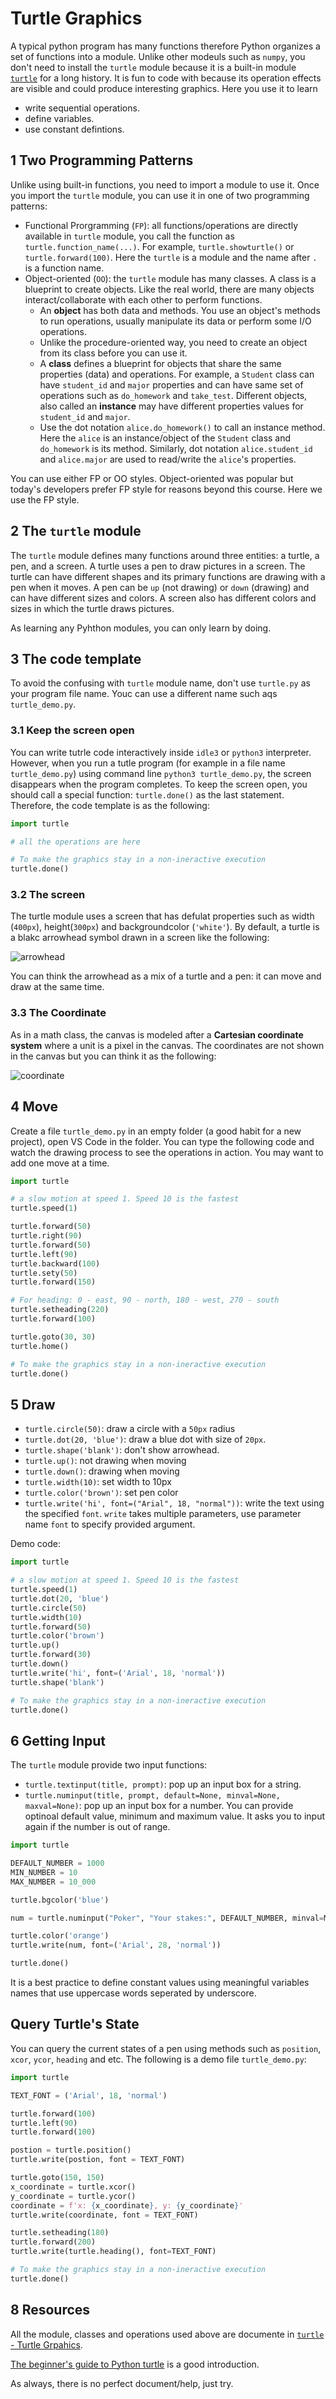 # Turtle Graphics

A typical python program has many functions therefore Python organizes a set of functions into a module. Unlike other modeuls such as `numpy`, you don't need to install the `turtle` module because it is a built-in module [`turtle`](https://docs.python.org/3/library/turtle.html) for a long history. It is fun to code with because its operation effects are visible and could produce interesting graphics. Here you use it to learn

- write sequential operations.
- define variables.
- use constant defintions.

## 1 Two Programming Patterns

Unlike using built-in functions, you need to import a module to use it. Once you import the `turtle` module, you can use it in one of two programming patterns:

- Functional Prorgramming (`FP`): all functions/operations are directly available in `turtle` module, you call the function as `turtle.function_name(...)`. For example, `turtle.showturtle()` or `turtle.forward(100)`. Here the `turtle` is a module and the name after `.` is a function name.
- Object-oriented (`OO`): the `turtle` module has many classes. A class is a blueprint to create objects. Like the real world, there are many objects interact/collaborate with each other to perform functions.
  - An **object** has both data and methods. You use an object's methods to run operations, usually manipulate its data or perform some I/O operations.
  - Unlike the procedure-oriented way, you need to create an object from its class before you can use it.
  - A **class** defines a blueprint for objects that share the same properties (data) and operations. For example, a `Student` class can have `student_id` and `major` properties and can have same set of operations such as `do_homework` and `take_test`. Different objects, also called an **instance** may have different properties values for `student_id` and `major`.
  - Use the dot notation `alice.do_homework()` to call an instance method. Here the `alice` is an instance/object of the `Student` class and `do_homework` is its method. Similarly, dot notation `alice.student_id` and `alice.major` are used to read/write the `alice`'s properties.

You can use either FP or OO styles. Object-oriented was popular but today's developers prefer FP style for reasons beyond this course. Here we use the FP style.

## 2 The `turtle` module

The `turtle` module defines many functions around three entities: a turtle, a pen, and a screen. A turtle uses a pen to draw pictures in a screen. The turtle can have different shapes and its primary functions are drawing with a pen when it moves. A pen can be `up` (not drawing) or `down` (drawing) and can have different sizes and colors. A screen also has different colors and sizes in which the turtle draws pictures.

As learning any Pyhthon modules, you can only learn by doing.

## 3 The code template

To avoid the confusing with `turtle` module name, don't use `turtle.py` as your program file name. Youc can use a different name such aqs `turtle_demo.py`.

### 3.1 Keep the screen open

You can write tutrle code interactively inside `idle3` or `python3` interpreter. However, when you run a tutle program (for example in a file name `turtle_demo.py`) using command line `python3 turtle_demo.py`, the screen disappears when the program completes. To keep the screen open, you should call a special function: `turtle.done()` as the last statement. Therefore, the code template is as the following:

```py
import turtle

# all the operations are here

# To make the graphics stay in a non-ineractive execution
turtle.done()
```

### 3.2 The screen

The turtle module uses a screen that has defulat properties such as width (`400px`), height(`300px`) and backgroundcolor (`'white'`). By default, a turtle is a blakc arrowhead symbol drawn in a screen like the following:

![arrowhead](images/arrowhead.png)

You can think the arrowhead as a mix of a turtle and a pen: it can move and draw at the same time.

### 3.3 The Coordinate

As in a math class, the canvas is modeled after a **Cartesian coordinate system** where a unit is a pixel in the canvas. The coordinates are not shown in the canvas but you can think it as the following:

![coordinate](images/coordinate.png)

## 4 Move

Create a file `turtle_demo.py` in an empty folder (a good habit for a new project), open VS Code in the folder. You can type the following code and watch the drawing process to see the operations in action. You may want to add one move at a time.

```python
import turtle

# a slow motion at speed 1. Speed 10 is the fastest
turtle.speed(1)

turtle.forward(50)
turtle.right(90)
turtle.forward(50)
turtle.left(90)
turtle.backward(100)
turtle.sety(50)
turtle.forward(150)

# For heading: 0 - east, 90 - north, 180 - west, 270 - south
turtle.setheading(220)
turtle.forward(100)

turtle.goto(30, 30)
turtle.home()

# To make the graphics stay in a non-ineractive execution
turtle.done()
```

## 5 Draw

- `turtle.circle(50)`: draw a circle with a `50px` radius
- `turtle.dot(20, 'blue')`: draw a blue dot with size of `20px`.
- `turtle.shape('blank')`: don't show arrowhead.
- `turtle.up()`: not drawing when moving
- `turtle.down()`: drawing when moving
- `turtle.width(10)`: set width to 10px
- `turtle.color('brown')`: set pen color
- `turtle.write('hi', font=("Arial", 18, "normal"))`: write the text using the specified `font`. `write` takes multiple parameters, use parameter name `font` to specify provided argument.

Demo code:

```python
import turtle

# a slow motion at speed 1. Speed 10 is the fastest
turtle.speed(1)
turtle.dot(20, 'blue')
turtle.circle(50)
turtle.width(10)
turtle.forward(50)
turtle.color('brown')
turtle.up()
turtle.forward(30)
turtle.down()
turtle.write('hi', font=('Arial', 18, 'normal'))
turtle.shape('blank')

# To make the graphics stay in a non-ineractive execution
turtle.done()
```

## 6 Getting Input

The `turtle` module provide two input functions:

- `turtle.textinput(title, prompt)`: pop up an input box for a string.
- `turtle.numinput(title, prompt, default=None, minval=None, maxval=None)`: pop up an input box for a number. You can provide optinoal default value, minimum and maximum value. It asks you to input again if the number is out of range.

```python
import turtle

DEFAULT_NUMBER = 1000
MIN_NUMBER = 10
MAX_NUMBER = 10_000

turtle.bgcolor('blue')

num = turtle.numinput("Poker", "Your stakes:", DEFAULT_NUMBER, minval=MIN_NUMBER, maxval=MAX_NUMBER)

turtle.color('orange')
turtle.write(num, font=('Arial', 28, 'normal'))

turtle.done()
```

It is a best practice to define constant values using meaningful variables names that use uppercase words seperated by underscore.

## Query Turtle's State

You can query the current states of a pen using methods such as `position`, `xcor`, `ycor`, `heading` and etc. The following is a demo file `turtle_demo.py`:

```python
import turtle

TEXT_FONT = ('Arial', 18, 'normal')

turtle.forward(100)
turtle.left(90)
turtle.forward(100)

postion = turtle.position()
turtle.write(postion, font = TEXT_FONT)

turtle.goto(150, 150)
x_coordinate = turtle.xcor()
y_coordinate = turtle.ycor()
coordinate = f'x: {x_coordinate}, y: {y_coordinate}'
turtle.write(coordinate, font = TEXT_FONT)

turtle.setheading(180)
turtle.forward(200)
turtle.write(turtle.heading(), font=TEXT_FONT)

# To make the graphics stay in a non-ineractive execution
turtle.done()
```

## 8 Resources

All the module, classes and operations used above are documente in [`turtle` - Turtle Grpahics](https://docs.python.org/3/library/turtle.html).

[The beginner's guide to Python turtle](https://realpython.com/beginners-guide-python-turtle/) is a good introduction.

As always, there is no perfect document/help, just try.
